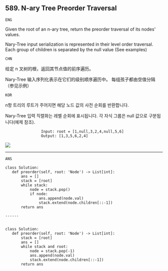 ## 589. N-ary Tree Preorder Traversal

`ENG`

Given the root of an n-ary tree, return the preorder traversal of its nodes' values.

Nary-Tree input serialization is represented in their level order traversal. Each group of children is separated by the null value (See examples)

 
`CHN`

给定 n 叉树的根，返回其节点值的前序遍历。

Nary-Tree 输入序列化表示在它们的级别顺序遍历中。 每组孩子都由空值分隔（参见示例）

`KOR`

n항 트리의 루트가 주어지면 해당 노드 값의 사전 순회를 반환합니다.

Nary-Tree 입력 직렬화는 레벨 순회에 표시됩니다. 각 자식 그룹은 null 값으로 구분됩니다(예제 참조).
 

                    Input: root = [1,null,3,2,4,null,5,6]
                    Output: [1,3,5,6,2,4]


![](https://assets.leetcode.com/uploads/2018/10/12/narytreeexample.png)


 ---
 `ANS`
 
 ```python3
 class Solution:
    def preorder(self, root: 'Node') -> List[int]:
        ans = []
        stack = [root]
        while stack: 
            node = stack.pop()
            if node: 
                ans.append(node.val)
                stack.extend(node.children[::-1])
        return ans 

------


class Solution:
    def preorder(self, root: 'Node') -> List[int]:
        stack = [root]
        ans = []
        while stack and root:
            node = stack.pop(-1)
            ans.append(node.val)
            stack.extend(node.children[::-1])
        return ans

```
